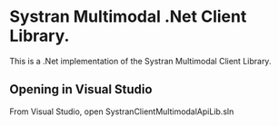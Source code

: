 ﻿Systran Multimodal .Net Client Library.
===================
This is a .Net implementation of the Systran Multimodal Client Library.


Opening in Visual Studio 
-------------

From Visual Studio, open SystranClientMultimodalApiLib.sln
